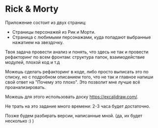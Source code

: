 # Rick & Morty

Приложение состоит из двух страниц:
- Страницы персонажей из Рик и Морти.
- Страница с любимыми персонажами, куда попадают выбранные нажатием на звездочку.

Твоя задача провести анализ и понять, что здесь не так и провести рефакторинг по всем фронтам: структура папок, взаимодействие модулей, плохой код и т.д

Можешь сделать рефакторинг в коде, либо просто выписать это по списку, но с подробном описанием того, что не так и главное напиши свой ответ на "Почему это плохо".
Это позволит мне лучше всё проанализировать.

Можешь для этого использовать доску https://excalidraw.com/.

Не трать на это задание много времени: 2-3 часа будет достаточно.

Позже будем разбирать версии, написанные мной. (да, их будет несколько :) )